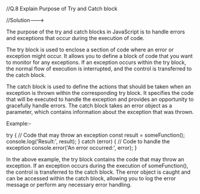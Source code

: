 //Q.8 Explain Purpose of Try and Catch block

//Solution--->

The purpose of the try and catch blocks in JavaScript is to handle errors and exceptions that occur during the execution of code.

The try block is used to enclose a section of code where an error or exception might occur. It allows you to define a block of code that you want to monitor for any exceptions. If an exception occurs within the try block, the normal flow of execution is interrupted, and the control is transferred to the catch block.

The catch block is used to define the actions that should be taken when an exception is thrown within the corresponding try block. It specifies the code that will be executed to handle the exception and provides an opportunity to gracefully handle errors. The catch block takes an error object as a parameter, which contains information about the exception that was thrown.

Example:-

try {
  // Code that may throw an exception
  const result = someFunction();
  console.log('Result:', result);
} catch (error) {
  // Code to handle the exception
  console.error('An error occurred:', error);
}

In the above example, the try block contains the code that may throw an exception. If an exception occurs during the execution of someFunction(), the control is transferred to the catch block. The error object is caught and can be accessed within the catch block, allowing you to log the error message or perform any necessary error handling.